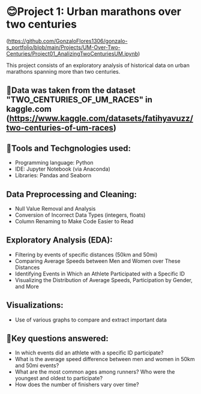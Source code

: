 # 😊Project 1: Urban marathons over two centuries 
(https://github.com/GonzaloFlores1306/gonzalo-s_portfolio/blob/main/Projects/UM-Over-Two-Centuries/Project01_AnalizingTwoCenturiesUM.ipynb)

This project consists of an exploratory analysis of historical data on urban marathons spanning more than two centuries.

## 🦿Data was taken from the dataset "TWO_CENTURIES_OF_UM_RACES" in kaggle.com (https://www.kaggle.com/datasets/fatihyavuzz/two-centuries-of-um-races)
## 🔧Tools and Techgnologies used:
  * Programming language: Python
  * IDE: Jupyter Notebook (via Anaconda)
  * Libraries: Pandas and Seaborn
## Data Preprocessing and Cleaning:
   * Null Value Removal and Analysis
   * Conversion of Incorrect Data Types (integers, floats)
   * Column Renaming to Make Code Easier to Read
## Exploratory Analysis (EDA):
   * Filtering by events of specific distances (50km and 50mi)
   * Comparing Average Speeds between Men and Women over These Distances
   * Identifying Events in Which an Athlete Participated with a Specific ID
   * Visualizing the Distribution of Average Speeds, Participation by Gender, and More
## Visualizations:
   * Use of various graphs to compare and extract important data
## 🧠Key questions answered:
  * In which events did an athlete with a specific ID participate?
  * What is the average speed difference between men and women in 50km and 50mi events?
  * What are the most common ages among runners? Who were the youngest and oldest to participate?
  * How does the number of finishers vary over time?
